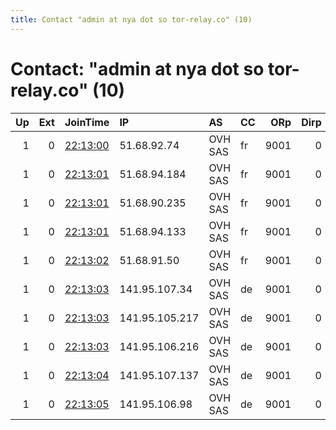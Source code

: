 ```yaml
---
title: Contact "admin at nya dot so tor-relay.co" (10)
---
```


# Contact: "admin at nya dot so tor-relay.co" (10)

|   Up |   Ext | JoinTime                                                                                              | IP             | AS      | CC   |   ORp |   Dirp | OS    | Version   | Nickname   |   eFamMembers |
|-----:|------:|:------------------------------------------------------------------------------------------------------|:---------------|:--------|:-----|------:|-------:|:------|:----------|:-----------|--------------:|
|    1 |     0 | [22:13:00](https://nusenu.github.io/OrNetStats/w/relay/CF0320FE78CE394AEBBE34AC9B023F5916B29B66.html) | 51.68.92.74    | OVH SAS | fr   |  9001 |      0 | Linux | 0.4.6.9   | SandroDE05 |             1 |
|    1 |     0 | [22:13:01](https://nusenu.github.io/OrNetStats/w/relay/3457CDE60EFE2FA1B83ACCFA5B6C969966B51ABD.html) | 51.68.94.184   | OVH SAS | fr   |  9001 |      0 | Linux | 0.4.6.9   | SandroFR02 |             1 |
|    1 |     0 | [22:13:01](https://nusenu.github.io/OrNetStats/w/relay/B4AC925EC39EE52A50C94CF0F9E5E17C35FFE1D8.html) | 51.68.90.235   | OVH SAS | fr   |  9001 |      0 | Linux | 0.4.6.9   | SandroFR03 |             1 |
|    1 |     0 | [22:13:01](https://nusenu.github.io/OrNetStats/w/relay/D5C90E3BC49B94A5F5644EF077992D9025FE3AE4.html) | 51.68.94.133   | OVH SAS | fr   |  9001 |      0 | Linux | 0.4.6.9   | SandroDE04 |             1 |
|    1 |     0 | [22:13:02](https://nusenu.github.io/OrNetStats/w/relay/9BF01B081931F12EF044892C5289A9AAED6E3824.html) | 51.68.91.50    | OVH SAS | fr   |  9001 |      0 | Linux | 0.4.6.9   | SandroFR01 |             1 |
|    1 |     0 | [22:13:03](https://nusenu.github.io/OrNetStats/w/relay/2FFE3035D22582FD53C01EB70A34A49362371E7A.html) | 141.95.107.34  | OVH SAS | de   |  9001 |      0 | Linux | 0.4.6.9   | SandroDE01 |             1 |
|    1 |     0 | [22:13:03](https://nusenu.github.io/OrNetStats/w/relay/D5C74E5566A08171A70852B63DE276186C531DD9.html) | 141.95.105.217 | OVH SAS | de   |  9001 |      0 | Linux | 0.4.6.9   | SandroDE04 |             1 |
|    1 |     0 | [22:13:03](https://nusenu.github.io/OrNetStats/w/relay/FA59E1A0E703F0013604D3AFEE4FBA2D6D5D56A4.html) | 141.95.106.216 | OVH SAS | de   |  9001 |      0 | Linux | 0.4.6.9   | SandroDE02 |             1 |
|    1 |     0 | [22:13:04](https://nusenu.github.io/OrNetStats/w/relay/088982535DAFD5A00F0913A939449AEE3E9DE62A.html) | 141.95.107.137 | OVH SAS | de   |  9001 |      0 | Linux | 0.4.6.9   | SandroDE03 |             1 |
|    1 |     0 | [22:13:05](https://nusenu.github.io/OrNetStats/w/relay/63C5B4FAFC7D945304D73419E6DCAA71D67809FE.html) | 141.95.106.98  | OVH SAS | de   |  9001 |      0 | Linux | 0.4.6.9   | SandroDE05 |             1 |
